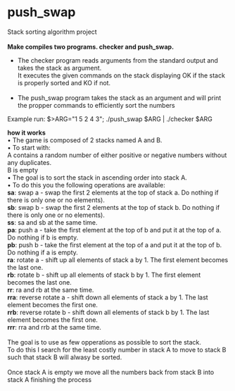 # push_swap
Stack sorting algorithm project<br><br>
<b>Make compiles two programs. checker and push_swap.</b><br>
- The checker program reads arguments from the standard output and takes the stack as argument.<br>
It executes the given commands on the stack displaying OK if the stack is properly sorted and KO if not.<br><br>
- The push_swap program takes the stack as an argument and will print the propper commands to efficiently sort the numbers<br>

Example run: $>ARG="1 5 2 4 3"; ./push_swap $ARG | ./checker $ARG

 <b>how it works</b><br>
• The game is composed of 2 stacks named A and B.<br>
• To start with:<br>
A contains a random number of either positive or negative numbers without
any duplicates.<br>
B is empty<br>
• The goal is to sort the stack in ascending order into stack A.<br>
• To do this you the following operations are available:<br>
<b>sa</b>: swap a - swap the first 2 elements at the top of stack a. Do nothing if there
is only one or no elements).<br>
<b>sb</b>: swap b - swap the first 2 elements at the top of stack b. Do nothing if there
is only one or no elements).<br>
<b>ss</b>: sa and sb at the same time.<br>
<b>pa</b>: push a - take the first element at the top of b and put it at the top of a. Do
nothing if b is empty.<br>
<b>pb</b>: push b - take the first element at the top of a and put it at the top of b. Do
nothing if a is empty.<br>
<b>ra</b>: rotate a - shift up all elements of stack a by 1. The first element becomes
the last one.<br>
<b>rb</b>: rotate b - shift up all elements of stack b by 1. The first element becomes
the last one.<br>
<b>rr</b>: ra and rb at the same time.<br>
<b>rra</b>: reverse rotate a - shift down all elements of stack a by 1. The last element
becomes the first one.<br>
<b>rrb</b>: reverse rotate b - shift down all elements of stack b by 1. The last element
becomes the first one.<br>
<b>rrr</b>: rra and rrb at the same time.<br>
<br>
The goal is to use as few opperations as possible to sort the stack.<br>
To do this I search for the least costly number in stack A to move to stack B such that stack B will alwasy be sorted.<br>
<br>Once stack A is empty we move all the numbers back from stack B into stack A finishing the process<br>
